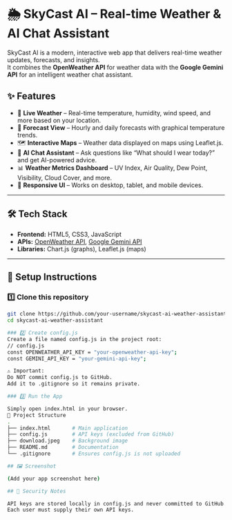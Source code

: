 # 🌦 SkyCast AI – Real-time Weather & AI Chat Assistant

SkyCast AI is a modern, interactive web app that delivers real-time weather updates, forecasts, and insights.  
It combines the **OpenWeather API** for weather data with the **Google Gemini API** for an intelligent weather chat assistant.  

## ✨ Features
- 📍 **Live Weather** – Real-time temperature, humidity, wind speed, and more based on your location.
- 📅 **Forecast View** – Hourly and daily forecasts with graphical temperature trends.
- 🗺 **Interactive Maps** – Weather data displayed on maps using Leaflet.js.
- 💬 **AI Chat Assistant** – Ask questions like “What should I wear today?” and get AI-powered advice.
- 📊 **Weather Metrics Dashboard** – UV Index, Air Quality, Dew Point, Visibility, Cloud Cover, and more.
- 📱 **Responsive UI** – Works on desktop, tablet, and mobile devices.

---

## 🛠 Tech Stack
- **Frontend:** HTML5, CSS3, JavaScript  
- **APIs:** [OpenWeather API](https://openweathermap.org/api), [Google Gemini API](https://ai.google.dev/)  
- **Libraries:** Chart.js (graphs), Leaflet.js (maps)  

---

## 🚀 Setup Instructions

### 1️⃣ Clone this repository
```bash
git clone https://github.com/your-username/skycast-ai-weather-assistant.git
cd skycast-ai-weather-assistant

### 2️⃣ Create config.js
Create a file named config.js in the project root:
// config.js
const OPENWEATHER_API_KEY = "your-openweather-api-key";
const GEMINI_API_KEY = "your-gemini-api-key";

⚠ Important:
Do NOT commit config.js to GitHub.
Add it to .gitignore so it remains private.

### 3️⃣ Run the App

Simply open index.html in your browser.
📂 Project Structure
.
├── index.html       # Main application
├── config.js        # API keys (excluded from GitHub)
├── download.jpeg    # Background image
├── README.md        # Documentation
└── .gitignore       # Ensures config.js is not uploaded

## 🖼 Screenshot

(Add your app screenshot here)

## 🔐 Security Notes

API keys are stored locally in config.js and never committed to GitHub.
Each user must supply their own API keys.
